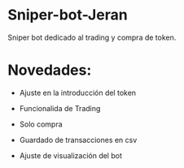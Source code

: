 # Sniper-bot-Jeran
Sniper bot dedicado al trading y compra de token.

# Novedades:

* Ajuste en la introducción del token

* Funcionalida de Trading

* Solo compra

* Guardado de transacciones en csv

* Ajuste de visualización del bot
